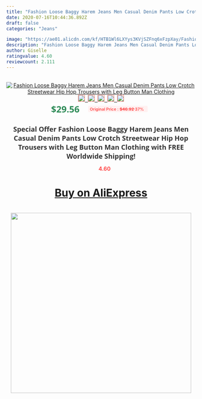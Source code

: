 ```yaml
---
title: "Fashion Loose Baggy Harem Jeans Men Casual Denim Pants Low Crotch Streetwear Hip Hop Trousers with Leg Button Man Clothing"
date: 2020-07-16T10:44:36.892Z
draft: false
categories: "Jeans"

image: "https://ae01.alicdn.com/kf/HTB1Wl6LXYys3KVjSZFnq6xFzpXay/Fashion-Loose-Baggy-Harem-Jeans-Men-Casual-Denim-Pants-Low-Crotch-Streetwear-Hip-Hop-Trousers-with.jpg"
description: "Fashion Loose Baggy Harem Jeans Men Casual Denim Pants Low Crotch Streetwear Hip Hop Trousers with Leg Button Man Clothing"
author: Giselle
ratingvalue: 4.60
reviewcount: 2.111
---
```

<br>
<div style="text-align: center;">
<a href="https://s.click.aliexpress.com/e/_9ii5o1" target="_blank" rel="nofollow noopener noreferrer"><img alt="Fashion Loose Baggy Harem Jeans Men Casual Denim Pants Low Crotch Streetwear Hip Hop Trousers with Leg Button Man Clothing" class="magnifier-image" src="https://ae01.alicdn.com/kf/HTB1Wl6LXYys3KVjSZFnq6xFzpXay/Fashion-Loose-Baggy-Harem-Jeans-Men-Casual-Denim-Pants-Low-Crotch-Streetwear-Hip-Hop-Trousers-with.jpg_640x640.jpg">
<br>
<img style="border:1px solid salmon" src="https://ae01.alicdn.com/kf/HTB1Wl6LXYys3KVjSZFnq6xFzpXay/Fashion-Loose-Baggy-Harem-Jeans-Men-Casual-Denim-Pants-Low-Crotch-Streetwear-Hip-Hop-Trousers-with.jpg_120x120.jpg">&nbsp;&nbsp;<img style="border:1px solid salmon" src="https://ae01.alicdn.com/kf/HTB14_LDX7WE3KVjSZSyq6xocXXa9/Fashion-Loose-Baggy-Harem-Jeans-Men-Casual-Denim-Pants-Low-Crotch-Streetwear-Hip-Hop-Trousers-with.jpg_120x120.jpg">&nbsp;&nbsp;<img style="border:1px solid salmon" src="https://ae01.alicdn.com/kf/HTB1LkDLXW5s3KVjSZFNq6AD3FXaG/Fashion-Loose-Baggy-Harem-Jeans-Men-Casual-Denim-Pants-Low-Crotch-Streetwear-Hip-Hop-Trousers-with.jpg_120x120.jpg">&nbsp;&nbsp;<img style="border:1px solid salmon" src="https://ae01.alicdn.com/kf/HTB1X86BX3mH3KVjSZKzq6z2OXXa2/Fashion-Loose-Baggy-Harem-Jeans-Men-Casual-Denim-Pants-Low-Crotch-Streetwear-Hip-Hop-Trousers-with.jpg_120x120.jpg">&nbsp;&nbsp;<img style="border:1px solid salmon" src="https://ae01.alicdn.com/kf/HTB1qojIX8Kw3KVjSZTEq6AuRpXac/Fashion-Loose-Baggy-Harem-Jeans-Men-Casual-Denim-Pants-Low-Crotch-Streetwear-Hip-Hop-Trousers-with.jpg_120x120.jpg"></a></div><br0>
<div style="text-align: center;"><span style="background-color: white; border: 0px; box-sizing: border-box; color: seagreen; display: inline-block; font-family: &quot;open sans&quot; , &quot;arial&quot; , &quot;helvetica&quot; , sans-serif , &quot;heiti&quot;; font-size: 24px; font-stretch: inherit; font-weight: 700; line-height: inherit; margin: 0px 10px 0px 0px; padding: 0px; vertical-align: middle;">$29.56 </span>
<span style="background: rgb(255 , 241 , 241); border-radius: 3px; border: 0px; box-sizing: border-box; color: #ff4747; display: inline-block; font-family: inherit; font-size: 12px; font-stretch: inherit; font-style: inherit; font-variant: inherit; font-weight: 600; line-height: inherit; margin: 0px; padding: 2px 5px; transform: scale(0.9); vertical-align: middle;">Original Price : <b style="text-decoration: line-through;">$46.92 </b> 37%&nbsp;&nbsp;</span></div>
<h1 style="color: #333333; display: inline-block; font-family: &quot;open sans&quot; , &quot;arial&quot; , &quot;helvetica&quot; , sans-serif , &quot;heiti&quot;; font-size: 18px; font-stretch: inherit; font-weight: 700; text-align: center;">Special Offer Fashion Loose Baggy Harem Jeans Men Casual Denim Pants Low Crotch Streetwear Hip Hop Trousers with Leg Button Man Clothing with FREE Worldwide Shipping!</h1>
<div style="color: #ff4747; text-align: center;">
<img src="https://4.bp.blogspot.com/-M0ZcTcb-5uY/XleCXlxnR4I/AAAAAAAAAEc/OrjgMkXV1oMQFaCRZj5HQwOCBcu3w1FegCPcBGAYYCw/s1600/star.png" style="height: 15px;">&nbsp;<b>4.60</b></div>
<div class="button_cont" align="center"><a class="buynow_a" href="https://s.click.aliexpress.com/e/_9ii5o1" target="_blank" rel="nofollow noopener noreferrer"><H1>Buy on AliExpress</H1></a></div><br>
<div class="separator" style="clear: both; text-align: center;">
<img src="https://lh3.googleusercontent.com/-pTy5HemUv9M/XlePHvY0dAI/AAAAAAAAAE4/0nX5iRUoIWY8eMW9Dpxeirr157OZliDIgCLcBGAsYHQ/s1600/badge.gif" width="480">
</div>
